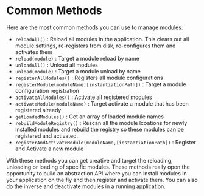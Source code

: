 # Common Methods

Here are the most common methods you can use to manage modules:

* `reloadAll()` : Reload all modules in the application. This clears out all module settings, re-registers from disk, re-configures them and activates them
* `reload(module)` : Target a module reload by name
* `unloadAll()` : Unload all modules
* `unload(module)` : Target a module unload by name
* `registerAllModules()` : Registers all module configurations
* `registerModule(moduleName,[instantiationPath])` : Target a module configuration registration
* `activateAllModules()` : Activate all registered modules
* `activateModule(moduleName)` : Target activate a module that has been registered already
* `getLoadedModules()` : Get an array of loaded module names
* `rebuildModuleRegistry()` : Rescan all the module lcoations for newly installed modules and rebuild the registry so these modules can be registered and activated.
* `registerAndActivateModule(moduleName,[instantiationPath])` : Register and Activate a new module

With these methods you can get creative and target the reloading, unloading or loading of specific modules. These methods really open the opportunity to build an abstraction API where you can install modules in your application on the fly and then register and activate them. You can also do the inverse and deactivate modules in a running application.


